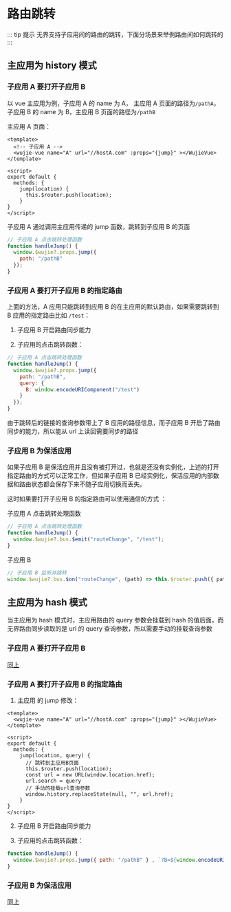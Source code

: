 # 路由跳转

::: tip 提示
无界支持子应用间的路由的跳转，下面分场景来举例路由间如何跳转的
:::

## 主应用为 history 模式

### 子应用 A 要打开子应用 B

以 vue 主应用为例，子应用 A 的 name 为 A， 主应用 A 页面的路径为`/pathA`，子应用 B 的 name 为 B，主应用 B 页面的路径为`/pathB`

主应用 A 页面：

```vue
<template>
  <!-- 子应用 A -->
  <wujie-vue name="A" url="//hostA.com" :props="{jump}" ></WujieVue>
</template>

<script>
export default {
  methods: {
    jump(location) {
      this.$router.push(location);
    }
}
</script>
```

子应用 A 通过调用主应用传递的 jump 函数，跳转到子应用 B 的页面

```javascript
// 子应用 A 点击跳转处理函数
function handleJump() {
  window.$wujie?.props.jump({
    path: "/pathB"
  });
}
```

### 子应用 A 要打开子应用 B 的指定路由

上面的方法，A 应用只能跳转到应用 B 的在主应用的默认路由，如果需要跳转到 B 应用的指定路由比如 `/test`：

1. 子应用 B 开启路由同步能力

2. 子应用的点击跳转函数：

```javascript
// 子应用 A 点击跳转处理函数
function handleJump() {
  window.$wujie?.props.jump({
    path: "/pathB",
    query: {
      B: window.encodeURIComponent("/test")
    }
  });
}
```

由于跳转后的链接的查询参数带上了 B 应用的路径信息，而子应用 B 开启了路由同步的能力，所以能从 url 上读回需要同步的路径

### 子应用 B 为保活应用

如果子应用 B 是保活应用并且没有被打开过，也就是还没有实例化，上述的打开指定路由的方式可以正常工作，但如果子应用 B 已经实例化，保活应用的内部数据和路由状态都会保存下来不随子应用切换而丢失。

这时如果要打开子应用 B 的指定路由可以使用通信的方式 ：

子应用 A 点击跳转处理函数

```javascript
// 子应用 A 点击跳转处理函数
function handleJump() {
  window.$wujie?.bus.$emit("routeChange", "/test");
}
```

子应用 B

```javascript
// 子应用 B 监听并跳转
window.$wujie?.bus.$on("routeChange", (path) => this.$router.push({ path }));
```

## 主应用为 hash 模式

当主应用为 hash 模式时，主应用路由的 query 参数会挂载到 hash 的值后面，而无界路由同步读取的是 url 的 query 查询参数，所以需要手动的挂载查询参数

### 子应用 A 要打开子应用 B

[同上](#子应用-a-要打开子应用-b)

### 子应用 A 要打开子应用 B 的指定路由

1. 主应用 的 jump 修改：

```vue
<template>
  <wujie-vue name="A" url="//hostA.com" :props="{jump}" ></WujieVue>
</template>

<script>
export default {
  methods: {
    jump(location, query) {
      // 跳转到主应用B页面
      this.$router.push(location);
      const url = new URL(window.location.href);
      url.search = query
      // 手动的挂载url查询参数
      window.history.replaceState(null, "", url.href);
    }
}
</script>
```

2. 子应用 B 开启路由同步能力

3. 子应用的点击跳转函数：

```javascript
function handleJump() {
  window.$wujie?.props.jump({ path: "/pathB" } , `?B=${window.encodeURIComponent("/test")}`});
}
```

### 子应用 B 为保活应用

[同上](#子应用-b-为保活应用)
